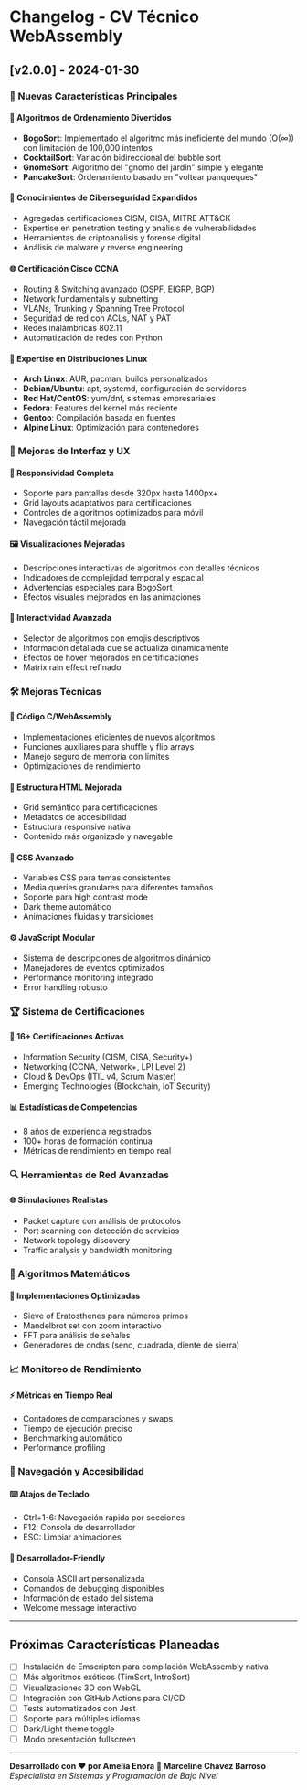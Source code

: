 # Changelog - CV Técnico WebAssembly

## [v2.0.0] - 2024-01-30

### 🎉 Nuevas Características Principales

#### 🎲 Algoritmos de Ordenamiento Divertidos
- **BogoSort**: Implementado el algoritmo más ineficiente del mundo (O(∞)) con limitación de 100,000 intentos
- **CocktailSort**: Variación bidireccional del bubble sort
- **GnomeSort**: Algoritmo del "gnomo del jardín" simple y elegante  
- **PancakeSort**: Ordenamiento basado en "voltear panqueques"

#### 🔐 Conocimientos de Ciberseguridad Expandidos
- Agregadas certificaciones CISM, CISA, MITRE ATT&CK
- Expertise en penetration testing y análisis de vulnerabilidades
- Herramientas de criptoanálisis y forense digital
- Análisis de malware y reverse engineering

#### 🌐 Certificación Cisco CCNA
- Routing & Switching avanzado (OSPF, EIGRP, BGP)
- Network fundamentals y subnetting
- VLANs, Trunking y Spanning Tree Protocol
- Seguridad de red con ACLs, NAT y PAT
- Redes inalámbricas 802.11
- Automatización de redes con Python

#### 🐧 Expertise en Distribuciones Linux
- **Arch Linux**: AUR, pacman, builds personalizados
- **Debian/Ubuntu**: apt, systemd, configuración de servidores
- **Red Hat/CentOS**: yum/dnf, sistemas empresariales
- **Fedora**: Features del kernel más reciente
- **Gentoo**: Compilación basada en fuentes
- **Alpine Linux**: Optimización para contenedores

### 🎨 Mejoras de Interfaz y UX

#### 📱 Responsividad Completa
- Soporte para pantallas desde 320px hasta 1400px+
- Grid layouts adaptativos para certificaciones
- Controles de algoritmos optimizados para móvil
- Navegación táctil mejorada

#### 🖼️ Visualizaciones Mejoradas
- Descripciones interactivas de algoritmos con detalles técnicos
- Indicadores de complejidad temporal y espacial
- Advertencias especiales para BogoSort
- Efectos visuales mejorados en las animaciones

#### 🎯 Interactividad Avanzada
- Selector de algoritmos con emojis descriptivos
- Información detallada que se actualiza dinámicamente
- Efectos de hover mejorados en certificaciones
- Matrix rain effect refinado

### 🛠️ Mejoras Técnicas

#### 🔧 Código C/WebAssembly
- Implementaciones eficientes de nuevos algoritmos
- Funciones auxiliares para shuffle y flip arrays
- Manejo seguro de memoria con límites
- Optimizaciones de rendimiento

#### 📄 Estructura HTML Mejorada
- Grid semántico para certificaciones
- Metadatos de accesibilidad
- Estructura responsive nativa
- Contenido más organizado y navegable

#### 🎨 CSS Avanzado
- Variables CSS para temas consistentes
- Media queries granulares para diferentes tamaños
- Soporte para high contrast mode
- Dark theme automático
- Animaciones fluidas y transiciones

#### ⚙️ JavaScript Modular
- Sistema de descripciones de algoritmos dinámico
- Manejadores de eventos optimizados
- Performance monitoring integrado
- Error handling robusto

### 🏆 Sistema de Certificaciones

#### 📜 16+ Certificaciones Activas
- Information Security (CISM, CISA, Security+)
- Networking (CCNA, Network+, LPI Level 2)
- Cloud & DevOps (ITIL v4, Scrum Master)
- Emerging Technologies (Blockchain, IoT Security)

#### 📊 Estadísticas de Competencias
- 8 años de experiencia registrados
- 100+ horas de formación continua
- Métricas de rendimiento en tiempo real

### 🔍 Herramientas de Red Avanzadas

#### 🌐 Simulaciones Realistas
- Packet capture con análisis de protocolos
- Port scanning con detección de servicios
- Network topology discovery
- Traffic analysis y bandwidth monitoring

### 🧮 Algoritmos Matemáticos

#### 🔢 Implementaciones Optimizadas
- Sieve of Eratosthenes para números primos
- Mandelbrot set con zoom interactivo
- FFT para análisis de señales
- Generadores de ondas (seno, cuadrada, diente de sierra)

### 📈 Monitoreo de Rendimiento

#### ⚡ Métricas en Tiempo Real
- Contadores de comparaciones y swaps
- Tiempo de ejecución preciso
- Benchmarking automático
- Performance profiling

### 🎯 Navegación y Accesibilidad

#### ⌨️ Atajos de Teclado
- Ctrl+1-6: Navegación rápida por secciones
- F12: Consola de desarrollador
- ESC: Limpiar animaciones

#### 🔧 Desarrollador-Friendly
- Consola ASCII art personalizada
- Comandos de debugging disponibles
- Información de estado del sistema
- Welcome message interactivo

---

## Próximas Características Planeadas

- [ ] Instalación de Emscripten para compilación WebAssembly nativa
- [ ] Más algoritmos exóticos (TimSort, IntroSort)
- [ ] Visualizaciones 3D con WebGL
- [ ] Integración con GitHub Actions para CI/CD
- [ ] Tests automatizados con Jest
- [ ] Soporte para múltiples idiomas
- [ ] Dark/Light theme toggle
- [ ] Modo presentación fullscreen

---

**Desarrollado con ❤️ por Amelia Enora 🌈 Marceline Chavez Barroso**  
*Especialista en Sistemas y Programación de Bajo Nivel* 